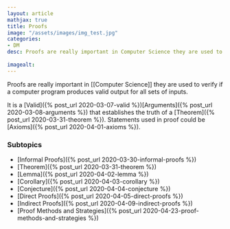```yaml
---
layout: article
mathjax: true
title: Proofs
image: "/assets/images/img_test.jpg"
categories:
- DM
desc: Proofs are really important in Computer Science they are used to verify if a computer program produces valid output for all sets of inputs.
 
imagealt: 
---
```


Proofs are really important in [[Computer Science]] they are used to verify if a computer program produces valid output for all sets of inputs.

It is a [Valid]({% post_url 2020-03-07-valid %})[Arguments]({% post_url 2020-03-08-arguments %}) that establishes the truth of a [Theorem]({% post_url 2020-03-31-theorem %}).
Statements used in proof could be [Axioms]({% post_url 2020-04-01-axioms %}).

### Subtopics
- [Informal Proofs]({% post_url 2020-03-30-informal-proofs %})
- [Theorem]({% post_url 2020-03-31-theorem %})
- [Lemma]({% post_url 2020-04-02-lemma %})
- [Corollary]({% post_url 2020-04-03-corollary %})
- [Conjecture]({% post_url 2020-04-04-conjecture %})
- [Direct Proofs]({% post_url 2020-04-05-direct-proofs %})
- [Indirect Proofs]({% post_url 2020-04-09-indirect-proofs %})
- [Proof Methods and Strategies]({% post_url 2020-04-23-proof-methods-and-strategies %})


